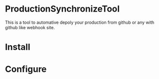 ProductionSynchronizeTool
=========================

This is a tool to automative depoly your production from github or any with github like webhook site.  

# Install #
# Configure #
